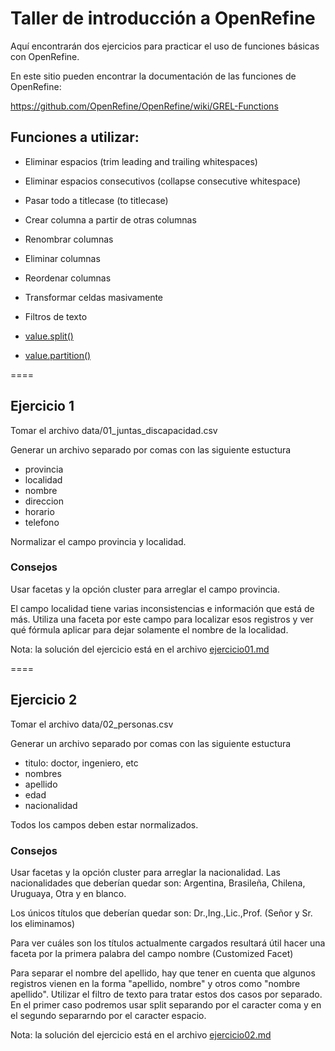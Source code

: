 # Taller de introducción a OpenRefine

Aquí encontrarán dos ejercicios para practicar el uso de funciones básicas con OpenRefine.

En este sitio pueden encontrar la documentación de las funciones de OpenRefine:

https://github.com/OpenRefine/OpenRefine/wiki/GREL-Functions

## Funciones a utilizar:

* Eliminar espacios (trim leading and trailing whitespaces)
* Eliminar espacios consecutivos (collapse consecutive whitespace)
* Pasar todo a titlecase (to titlecase)

* Crear columna a partir de otras columnas
* Renombrar columnas
* Eliminar columnas
* Reordenar columnas
* Transformar celdas masivamente
* Filtros de texto
* [value.split()](https://github.com/OpenRefine/OpenRefine/wiki/GREL-String-Functions#splits-sep)
* [value.partition()](https://github.com/OpenRefine/OpenRefine/wiki/GREL-String-Functions#partitionstring-s-string-or-regex-frag-optional-boolean-omitfragment)

====

## Ejercicio 1

Tomar el archivo data/01_juntas_discapacidad.csv

Generar un archivo separado por comas con las siguiente estuctura

* provincia
* localidad
* nombre
* direccion
* horario
* telefono

Normalizar el campo provincia y localidad.

### Consejos

Usar facetas y la opción cluster para arreglar el campo provincia.

El campo localidad tiene varias inconsistencias e información que está de más. Utiliza una faceta por este campo para localizar esos registros y ver qué fórmula aplicar para dejar solamente el nombre de la localidad.

Nota: la solución del ejercicio está en el archivo [ejercicio01.md](ejercicio01.md)

====


## Ejercicio 2

Tomar el archivo data/02_personas.csv

Generar un archivo separado por comas con las siguiente estuctura

* titulo: doctor, ingeniero, etc
* nombres
* apellido
* edad
* nacionalidad

Todos los campos deben estar normalizados.

### Consejos

Usar facetas y la opción cluster para arreglar la nacionalidad.
Las nacionalidades que deberían quedar son: Argentina, Brasileña, Chilena, Uruguaya, Otra y en blanco.

Los únicos títulos que deberían quedar son: Dr.,Ing.,Lic.,Prof. (Señor y Sr. los eliminamos)

Para ver cuáles son los títulos actualmente cargados resultará útil hacer una faceta por la primera palabra del campo nombre (Customized Facet)

Para separar el nombre del apellido, hay que tener en cuenta que algunos registros vienen en la forma "apellido, nombre" y otros como "nombre apellido". Utilizar el filtro de texto para tratar estos dos casos por separado. En el primer caso podremos usar split separando por el caracter coma y en el segundo separarndo por el caracter espacio.

Nota: la solución del ejercicio está en el archivo [ejercicio02.md](ejercicio02.md)

